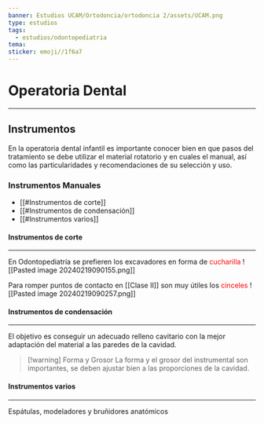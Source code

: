 ```yaml
---
banner: Estudios UCAM/Ortodoncia/ortodoncia 2/assets/UCAM.png
type: estudios
tags:
  - estudios/odontopediatria
tema: 
sticker: emoji//1f6a7
---
```

# Operatoria Dental 
___
## Instrumentos 
En la operatoria dental infantil es importante conocer bien en que pasos del tratamiento se debe utilizar el material rotatorio y en cuales el manual, así como las particularidades y recomendaciones de su selección y uso.

### Instrumentos Manuales
- [[#Instrumentos de corte]]
- [[#Instrumentos de condensación]]
- [[#Instrumentos varios]]
#### Instrumentos de corte
___
En Odontopediatría se prefieren los excavadores en forma de <span style="color:#ff0000">cucharilla</span>
![[Pasted image 20240219090155.png]]

Para romper puntos de contacto en [[Clase II]] son muy útiles los <span style="color:#ff0000">cinceles</span>
![[Pasted image 20240219090257.png]]

#### Instrumentos de condensación
___
El objetivo es conseguir un adecuado relleno cavitario con la mejor adaptación del material a las paredes de la cavidad.

>[!warning] Forma y Grosor
>La forma y el grosor del instrumental son importantes, se deben ajustar bien a las proporciones de la cavidad.

#### Instrumentos varios
___
Espátulas, modeladores y bruñidores anatómicos